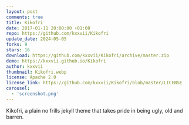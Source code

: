 ```yaml
---
layout: post
comments: true
title: Kikofri 
date: 2017-01-11 20:00:00 +01:00
repo: https://github.com/kxxvii/Kikofri
update_date: 2024-05-05
forks: 9
stars: 16
download: https://github.com/kxxvii/Kikofri/archive/master.zip
demo: https://kxxvii.github.io/Kikofri
author: kxxvii
thumbnail: Kikofri.webp
license: Apache 2.0
license_link: https://github.com/kxxvii/Kikofri/blob/master/LICENSE
carousel:
  - 'screenshot.png'
---
```


Kikofri, a plain no frills jekyll theme that takes pride in being ugly, old and barren.
